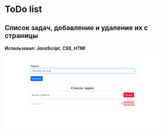 # ToDo list 
## Список задач, добавление и удаление их с страницы

#### Использовал: _JavaScript_, _CSS_, _HTMl_

![](assets/img/2022-03-16_10-56-18.png)
